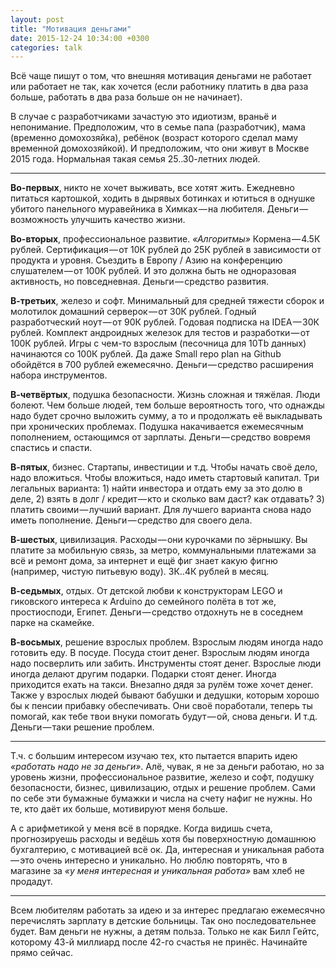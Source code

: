```yaml
---
layout: post
title: "Мотивация деньгами"
date: 2015-12-24 10:34:00 +0300
categories: talk
---
```

Всё чаще пишут о том, что внешняя мотивация деньгами не работает или работает не так, как хочется (если работнику платить в два раза больше, работать в два раза больше он не начинает).

В случае с разработчиками зачастую это идиотизм, враньё и непонимание. Предположим, что в семье папа (разработчик), мама (временно домохозяйка), ребёнок (возраст которого сделал маму временной домохозяйкой). И предположим, что они живут в Москве 2015 года. Нормальная такая семья 25..30-летних людей.

---

**Во-первых**, никто не хочет выживать, все хотят жить. Ежедневно питаться картошкой, ходить в дырявых ботинках и ютиться в однушке убитого панельного муравейника в Химках — на любителя. Деньги — возможность улучшить качество жизни.

**Во-вторых**, профессиональное развитие. *«Алгоритмы»* Кормена — 4.5К рублей. Сертификация — от 10К рублей до 25К рублей в зависимости от продукта и уровня. Съездить в Европу / Азию на конференцию слушателем — от 100К рублей. И это должна быть не одноразовая активность, но повседневная. Деньги — средство развития.

**В-третьих**, железо и софт. Минимальный для средней тяжести сборок и молотилок домашний серверок — от 30К рублей. Годный разработческий ноут — от 90К рублей. Годовая подписка на IDEA — 30К рублей. Комплект андроидных железок для тестов и разработки — от 100К рублей. Игры с чем-то взрослым (песочница для 10Tb данных) начинаются со 100К рублей. Да даже Small repo plan на Github обойдётся в 700 рублей ежемесячно. Деньги — средство расширения набора инструментов.

**В-четвёртых**, подушка безопасности. Жизнь сложная и тяжёлая. Люди болеют. Чем больше людей, тем больше вероятность того, что однажды надо будет срочно выложить сумму, а то и продолжать её выкладывать при хронических проблемах. Подушка накачивается ежемесячным пополнением, остающимся от зарплаты. Деньги — средство вовремя спастись и спасти.

**В-пятых**, бизнес. Стартапы, инвестиции и т.д. Чтобы начать своё дело, надо вложиться. Чтобы вложиться, надо иметь стартовый капитал. Три легальных варианта: 1) найти инвестора и отдать ему за это долю в деле, 2) взять в долг / кредит — кто и сколько вам даст? как отдавать? 3) платить своими — лучший вариант. Для лучшего варианта снова надо иметь пополнение. Деньги — средство для своего дела.

**В-шестых**, цивилизация. Расходы — они курочками по зёрнышку. Вы платите за мобильную связь, за метро, коммунальными платежами за всё и ремонт дома, за интернет и ещё фиг знает какую фигню (например, чистую питьевую воду). 3К..4К рублей в месяц.

**В-седьмых**, отдых. От детской любви к конструкторам LEGO и гиковского интереса к Arduino до семейного полёта в тот же, простиосподи, Египет. Деньги — средство отдохнуть не в соседнем парке на скамейке.

**В-восьмых**, решение взрослых проблем. Взрослым людям иногда надо готовить еду. В посуде. Посуда стоит денег. Взрослым людям иногда надо посверлить или забить. Инструменты стоят денег. Взрослые люди иногда делают другим подарки. Подарки стоят денег. Иногда приходится ехать на такси. Внезапно дядя за рулём тоже хочет денег. Также у взрослых людей бывают бабушки и дедушки, которым хорошо бы к пенсии прибавку обеспечивать. Они своё поработали, теперь ты помогай, как тебе твои внуки помогать будут — ой, снова деньги. И т.д. Деньги — таки решение проблем.

---

Т.ч. с большим интересом изучаю тех, кто пытается впарить идею *«работать надо не за деньги»*. Алё, чувак, я не за деньги работаю, но за уровень жизни, профессиональное развитие, железо и софт, подушку безопасности, бизнес, цивилизацию, отдых и решение проблем. Сами по себе эти бумажные бумажки и числа на счету нафиг не нужны. Но те, кто даёт их больше, мотивируют меня больше.

А с арифметикой у меня всё в порядке. Когда видишь счета, прогнозируешь расходы и ведёшь хотя бы поверхностную домашнюю бухгалтерию, с мотивацией всё ок. Да, интересная и уникальная работа — это очень интересно и уникально. Но люблю повторять, что в магазине за *«у меня интересная и уникальная работа»* вам хлеб не продадут.

---

Всем любителям работать за идею и за интерес предлагаю ежемесячно перечислять зарплату в детские больницы. Так оно последовательнее будет. Вам деньги не нужны, а детям польза. Только не как Билл Гейтс, которому 43-й миллиард после 42-го счастья не принёс. Начинайте прямо сейчас.
